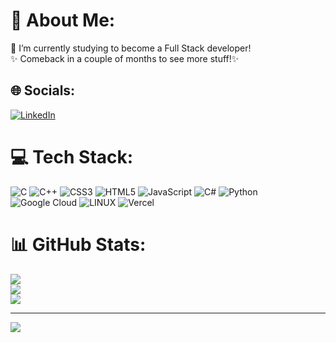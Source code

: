 # 💫 About Me:
🔭 I’m currently studying to become a Full Stack developer!<br>✨ Comeback in a couple of months to see more stuff!✨


## 🌐 Socials:
[![LinkedIn](https://img.shields.io/badge/LinkedIn-%230077B5.svg?logo=linkedin&logoColor=white)](https://linkedin.com/in/albertopantojafilho) 

# 💻 Tech Stack:
![C](https://img.shields.io/badge/c-%2300599C.svg?style=flat&logo=c&logoColor=white) ![C++](https://img.shields.io/badge/c++-%2300599C.svg?style=flat&logo=c%2B%2B&logoColor=white) ![CSS3](https://img.shields.io/badge/css3-%231572B6.svg?style=flat&logo=css3&logoColor=white) ![HTML5](https://img.shields.io/badge/html5-%23E34F26.svg?style=flat&logo=html5&logoColor=white) ![JavaScript](https://img.shields.io/badge/javascript-%23323330.svg?style=flat&logo=javascript&logoColor=%23F7DF1E) ![C#](https://img.shields.io/badge/c%23-%23239120.svg?style=flat&logo=c-sharp&logoColor=white) ![Python](https://img.shields.io/badge/python-3670A0?style=flat&logo=python&logoColor=ffdd54) ![Google Cloud](https://img.shields.io/badge/Google%20Cloud-%234285F4.svg?style=flat&logo=google-cloud&logoColor=white) ![LINUX](https://img.shields.io/badge/Linux-FCC624?style=flat&logo=linux&logoColor=black) ![Vercel](https://img.shields.io/badge/vercel-%23000000.svg?style=flat&logo=vercel&logoColor=white)
# 📊 GitHub Stats:
![](https://github-readme-stats.vercel.app/api?username=albertopantojafilho&theme=nightowl&hide_border=true&include_all_commits=false&count_private=false)<br/>
![](https://github-readme-streak-stats.herokuapp.com/?user=albertopantojafilho&theme=nightowl&hide_border=true)<br/>
![](https://github-readme-stats.vercel.app/api/top-langs/?username=albertopantojafilho&theme=nightowl&hide_border=true&include_all_commits=false&count_private=false&layout=compact)

---
[![](https://visitcount.itsvg.in/api?id=albertopantojafilho&icon=2&color=12)](https://visitcount.itsvg.in)
